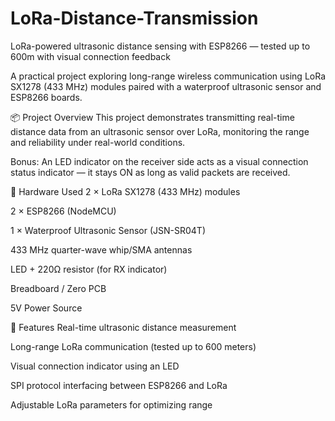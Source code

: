 # LoRa-Distance-Transmission
LoRa-powered ultrasonic distance sensing with ESP8266 — tested up to 600m with visual connection feedback

A practical project exploring long-range wireless communication using LoRa SX1278 (433 MHz) modules paired with a waterproof ultrasonic sensor and ESP8266 boards.

📦 Project Overview
This project demonstrates transmitting real-time distance data from an ultrasonic sensor over LoRa, monitoring the range and reliability under real-world conditions.

Bonus:
An LED indicator on the receiver side acts as a visual connection status indicator — it stays ON as long as valid packets are received.

🔧 Hardware Used
2 × LoRa SX1278 (433 MHz) modules

2 × ESP8266 (NodeMCU)

1 × Waterproof Ultrasonic Sensor (JSN-SR04T)

433 MHz quarter-wave whip/SMA antennas

LED + 220Ω resistor (for RX indicator)

Breadboard / Zero PCB

5V Power Source

📖 Features
Real-time ultrasonic distance measurement

Long-range LoRa communication (tested up to 600 meters)

Visual connection indicator using an LED

SPI protocol interfacing between ESP8266 and LoRa

Adjustable LoRa parameters for optimizing range
